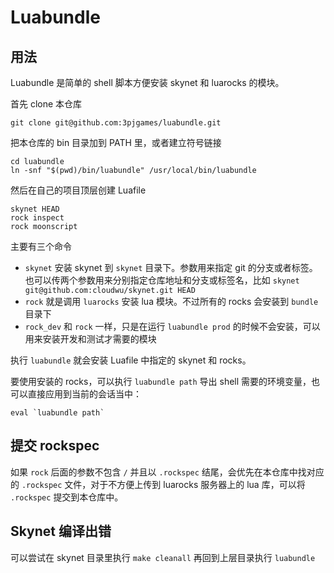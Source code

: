 # Luabundle

## 用法

Luabundle 是简单的 shell 脚本方便安装 skynet 和 luarocks 的模块。

首先 clone 本仓库

    git clone git@github.com:3pjgames/luabundle.git

把本仓库的 bin 目录加到 PATH 里，或者建立符号链接

    cd luabundle
    ln -snf "$(pwd)/bin/luabundle" /usr/local/bin/luabundle

然后在自己的项目顶层创建 Luafile

```shell
skynet HEAD
rock inspect
rock moonscript
```

主要有三个命令

-   `skynet` 安装 skynet 到 `skynet` 目录下。参数用来指定 git 的分支或者标签。也可以传两个参数用来分别指定仓库地址和分支或标签名，比如 `skynet git@github.com:cloudwu/skynet.git HEAD`
-   `rock` 就是调用 `luarocks` 安装 lua 模块。不过所有的 rocks 会安装到 `bundle` 目录下
-   `rock_dev` 和 `rock` 一样，只是在运行 `luabundle prod` 的时候不会安装，可以用来安装开发和测试才需要的模块

执行 `luabundle` 就会安装 Luafile 中指定的 skynet 和 rocks。

要使用安装的 rocks，可以执行 `luabundle path` 导出 shell 需要的环境变量，也可以直接应用到当前的会话当中：

    eval `luabundle path`

## 提交 rockspec

如果 `rock` 后面的参数不包含 `/` 并且以 `.rockspec` 结尾，会优先在本仓库中找对应的 `.rockspec` 文件，对于不方便上传到 luarocks 服务器上的 lua 库，可以将 `.rockspec` 提交到本仓库中。

## Skynet 编译出错

可以尝试在 skynet 目录里执行 `make cleanall` 再回到上层目录执行 `luabundle`
